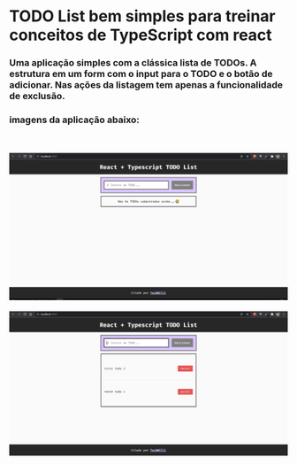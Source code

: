# TODO List bem simples para treinar conceitos de TypeScript com react

### Uma aplicação simples com a clássica lista de TODOs. A estrutura em um form com o input para o TODO e o botão de adicionar. Nas ações da listagem tem apenas a funcionalidade de exclusão.

### imagens da aplicação abaixo:
<br />
<br />
<img src="./screenshots/screenshot-todo-typescript-react-1.png" alt="screenshot todo typescript rect ">
<br />
<br />
<img src="./screenshots/screenshot-todo-typescript-react-2.png" alt="screenshot todo typescript rect ">